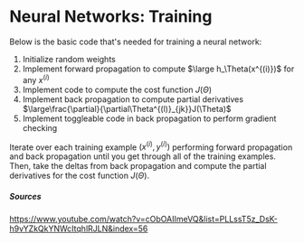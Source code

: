 # Neural Networks: Training

Below is the basic code that's needed for training a neural network:

1. Initialize random weights
2. Implement forward propagation to compute $\large h_\Theta(x^{(i)})$ for any $x^{(i)}$
3. Implement code to compute the cost function $J(\Theta)$
4. Implement back propagation to compute partial derivatives $\large\frac{\partial}{\partial\Theta^{(l)}_{jk}}J(\Theta)$
5. Implement toggleable code in back propagation to perform gradient checking 

Iterate over each training example $(x^{(i)},y^{(i)})$ performing forward propagation and back propagation until you get through all of the training examples. Then, take the deltas from back propagation and compute the partial derivatives for the cost function $J(\Theta)$.

##### Sources

https://www.youtube.com/watch?v=cObOAIImeVQ&list=PLLssT5z_DsK-h9vYZkQkYNWcItqhlRJLN&index=56

